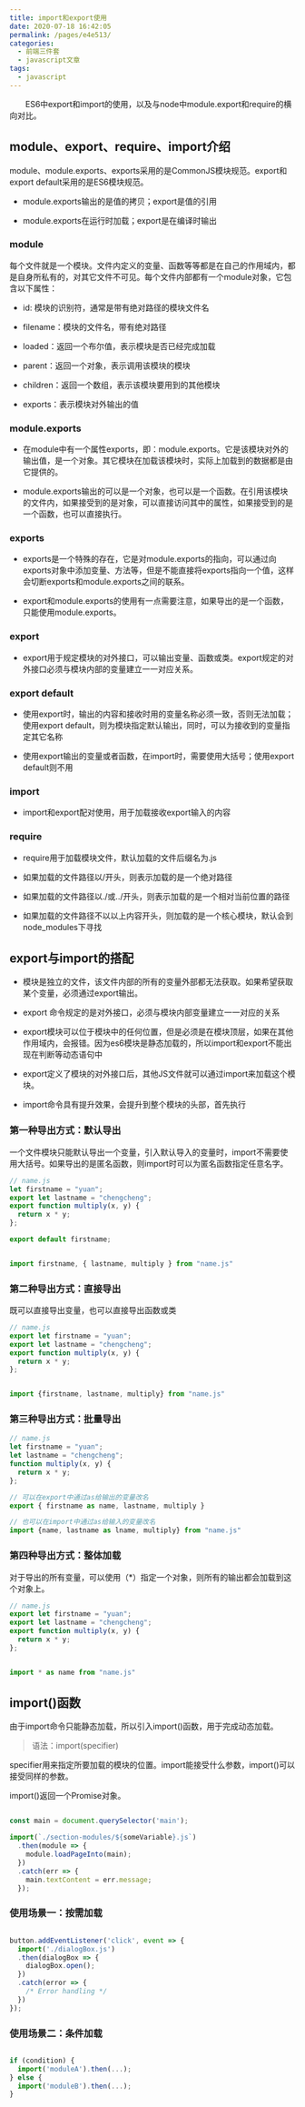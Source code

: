 ```yaml
---
title: import和export使用
date: 2020-07-18 16:42:05
permalink: /pages/e4e513/
categories: 
  - 前端三件套
  - javascript文章
tags: 
  - javascript
---
```


&emsp;&emsp;ES6中export和import的使用，以及与node中module.export和require的横向对比。

<!-- more -->

## module、export、require、import介绍

module、module.exports、exports采用的是CommonJS模块规范。export和export default采用的是ES6模块规范。

- module.exports输出的是值的拷贝；export是值的引用

- module.exports在运行时加载；export是在编译时输出

### module

每个文件就是一个模块。文件内定义的变量、函数等等都是在自己的作用域内，都是自身所私有的，对其它文件不可见。每个文件内部都有一个module对象，它包含以下属性：

- id: 模块的识别符，通常是带有绝对路径的模块文件名

- filename：模块的文件名，带有绝对路径

- loaded：返回一个布尔值，表示模块是否已经完成加载

- parent：返回一个对象，表示调用该模块的模块

- children：返回一个数组，表示该模块要用到的其他模块

- exports：表示模块对外输出的值


### module.exports

- 在module中有一个属性exports，即：module.exports。它是该模块对外的输出值，是一个对象。其它模块在加载该模块时，实际上加载到的数据都是由它提供的。

- module.exports输出的可以是一个对象，也可以是一个函数。在引用该模块的文件内，如果接受到的是对象，可以直接访问其中的属性，如果接受到的是一个函数，也可以直接执行。


### exports

- exports是一个特殊的存在，它是对module.exports的指向，可以通过向exports对象中添加变量、方法等，但是不能直接将exports指向一个值，这样会切断exports和module.exports之间的联系。

- export和module.exports的使用有一点需要注意，如果导出的是一个函数，只能使用module.exports。

### export

- export用于规定模块的对外接口，可以输出变量、函数或类。export规定的对外接口必须与模块内部的变量建立一一对应关系。

### export default

- 使用export时，输出的内容和接收时用的变量名称必须一致，否则无法加载；使用export default，则为模块指定默认输出，同时，可以为接收到的变量指定其它名称

- 使用export输出的变量或者函数，在import时，需要使用大括号；使用export default则不用

### import

- import和export配对使用，用于加载接收export输入的内容

### require

- require用于加载模块文件，默认加载的文件后缀名为.js

- 如果加载的文件路径以/开头，则表示加载的是一个绝对路径
  
- 如果加载的文件路径以./或../开头，则表示加载的是一个相对当前位置的路径
  
- 如果加载的文件路径不以以上内容开头，则加载的是一个核心模块，默认会到node_modules下寻找




## export与import的搭配

- 模块是独立的文件，该文件内部的所有的变量外部都无法获取。如果希望获取某个变量，必须通过export输出。

- export 命令规定的是对外接口，必须与模块内部变量建立一一对应的关系

- export模块可以位于模块中的任何位置，但是必须是在模块顶层，如果在其他作用域内，会报错。因为es6模块是静态加载的，所以import和export不能出现在判断等动态语句中

- export定义了模块的对外接口后，其他JS文件就可以通过import来加载这个模块。

- import命令具有提升效果，会提升到整个模块的头部，首先执行

### 第一种导出方式：默认导出

一个文件模块只能默认导出一个变量，引入默认导入的变量时，import不需要使用大括号。如果导出的是匿名函数，则import时可以为匿名函数指定任意名字。

``` js
// name.js
let firstname = "yuan";
export let lastname = "chengcheng";
export function multiply(x, y) {
  return x * y;
};

export default firstname;

```

``` js

import firstname, { lastname, multiply } from "name.js"

```


### 第二种导出方式：直接导出

既可以直接导出变量，也可以直接导出函数或类

``` js
// name.js
export let firstname = "yuan";
export let lastname = "chengcheng";
export function multiply(x, y) {
  return x * y;
};

```

``` js

import {firstname, lastname, multiply} from "name.js"

```

### 第三种导出方式：批量导出

``` js
// name.js
let firstname = "yuan";
let lastname = "chengcheng";
function multiply(x, y) {
  return x * y;
};

// 可以在export中通过as给输出的变量改名
export { firstname as name, lastname, multiply }

```

``` js
// 也可以在import中通过as给输入的变量改名
import {name, lastname as lname, multiply} from "name.js"

```

### 第四种导出方式：整体加载

对于导出的所有变量，可以使用（*）指定一个对象，则所有的输出都会加载到这个对象上。

``` js
// name.js
export let firstname = "yuan";
export let lastname = "chengcheng";
export function multiply(x, y) {
  return x * y;
};

```

``` js

import * as name from "name.js"

```

## import()函数

由于import命令只能静态加载，所以引入import()函数，用于完成动态加载。

> 语法：import(specifier)

specifier用来指定所要加载的模块的位置。import能接受什么参数，import()可以接受同样的参数。

import()返回一个Promise对象。

``` js

const main = document.querySelector('main');

import(`./section-modules/${someVariable}.js`)
  .then(module => {
    module.loadPageInto(main);
  })
  .catch(err => {
    main.textContent = err.message;
  });

```

### 使用场景一：按需加载

``` js

button.addEventListener('click', event => {
  import('./dialogBox.js')
  .then(dialogBox => {
    dialogBox.open();
  })
  .catch(error => {
    /* Error handling */
  })
});

```

### 使用场景二：条件加载

``` js

if (condition) {
  import('moduleA').then(...);
} else {
  import('moduleB').then(...);
}

```
